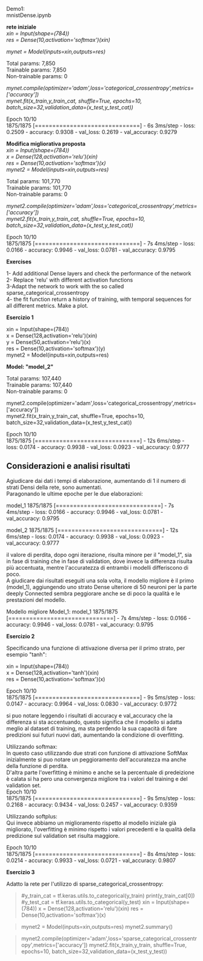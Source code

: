 
 Demo1:   
 mnistDense.ipynb  


**rete iniziale**  
*xin = Input(shape=(784))*  
*res = Dense(10,activation='softmax')(xin)*  

*mynet = Model(inputs=xin,outputs=res)*  
     
Total params: 7,850  
Trainable params: 7,850  
Non-trainable params: 0  

*mynet.compile(optimizer='adam',loss='categorical_crossentropy',metrics=['accuracy'])*  
*mynet.fit(x_train,y_train_cat, shuffle=True, epochs=10, batch_size=32,validation_data=(x_test,y_test_cat))*  
  
Epoch 10/10  
1875/1875 [==============================] - 6s 3ms/step - loss: 0.2509 - accuracy: 0.9308 - val_loss: 0.2619 - val_accuracy: 0.9279  



**Modifica migliorativa proposta**  
*xin = Input(shape=(784))*  
*x = Dense(128,activation='relu')(xin)*  
*res = Dense(10,activation='softmax')(x)*  
*mynet2 = Model(inputs=xin,outputs=res)*  
                    
Total params: 101,770  
Trainable params: 101,770  
Non-trainable params: 0  

*mynet2.compile(optimizer='adam',loss='categorical_crossentropy',metrics=['accuracy'])*  
*mynet2.fit(x_train,y_train_cat, shuffle=True, epochs=10, batch_size=32,validation_data=(x_test,y_test_cat))*  


Epoch 10/10  
1875/1875 [==============================] - 7s 4ms/step - loss: 0.0166 - accuracy: 0.9946 - val_loss: 0.0781 - val_accuracy: 0.9795  


**Exercises**  

   1- Add additional Dense layers and check the performance of the network  
   2- Replace 'relu' with different activation functions  
   3-Adapt the network to work with the so called sparse_categorical_crossentropy  
   4- the fit function return a history of training, with temporal sequences for all different metrics. Make a plot.  


**Esercizio 1**    
  
xin = Input(shape=(784))  
x = Dense(128,activation='relu')(xin)  
y = Dense(50,activation='relu')(x)  
res = Dense(10,activation='softmax')(y)  
mynet2 = Model(inputs=xin,outputs=res)  


**Model: "model_2"**  
                                                                   
Total params: 107,440   
Trainable params: 107,440   
Non-trainable params: 0   


mynet2.compile(optimizer='adam',loss='categorical_crossentropy',metrics=['accuracy'])   
mynet2.fit(x_train,y_train_cat, shuffle=True, epochs=10, batch_size=32,validation_data=(x_test,y_test_cat))    


Epoch 10/10  
1875/1875 [==============================] - 12s 6ms/step - loss: 0.0174 - accuracy: 0.9938 - val_loss: 0.0923 - val_accuracy: 0.9777  

## Considerazioni e analisi risultati   
Agiudicare dai dati i tempi di elaborazione, aumentando di 1 il numero di strati Densi della rete, sono aumentati.  
Paragonando le ultime epoche per le due elaborazioni:  

model_1 1875/1875 [==============================] - 7s 4ms/step - loss: 0.0166 - accuracy: 0.9946 - val_loss: 0.0781 - val_accuracy: 0.9795  

model_2 1875/1875 [==============================] - 12s 6ms/step - loss: 0.0174 - accuracy: 0.9938 - val_loss: 0.0923 - val_accuracy: 0.9777  
  
il valore di perdita, dopo ogni iterazione, risulta minore per il "model_1", sia in fase di training che in fase di validation, dove invece la differenza  risulta più accentuata, mentre l'accuratezza di entrambi i modelli differiscono di poco.  
A giudicare dai risultati eseguiti una sola volta, il modello migliore è il primo (model_1), aggiungendo uno strato Dense ulteriore di 50 neuroni per la parte deeply Connected sembra peggiorare anche se di poco la qualità e le prestazioni del modello.  

Modello migliore Model_1:
model_1 1875/1875 [==============================] - 7s 4ms/step - loss: 0.0166 - accuracy: 0.9946 - val_loss: 0.0781 - val_accuracy: 0.9795  

**Esercizio 2**    

Specificando una funzione di attivazione diversa per il primo strato, per esempio "tanh":  

xin = Input(shape=(784))  
x = Dense(128,activation='tanh')(xin)  
res = Dense(10,activation='softmax')(x)  
  
Epoch 10/10  
1875/1875 [==============================] - 9s 5ms/step - loss: 0.0147 - accuracy: 0.9964 - val_loss: 0.0830 - val_accuracy: 0.9772  

si puo notare leggendo i risultati di accuracy e val_accuracy che la differenza si sta accentuando, questo significa che il modello si adatta meglio al dataset di training, ma sta perdendo la sua capacità di fare predizioni sui futuri nuovi dati, aumentando la condizione di overfitting.   

Utilizzando softmax:  
In questo caso utilizzando due strati con funzione di attivazione SoftMax inizialmente si puo notare un peggioramento dell'accuratezza ma anche della funzione di perdita.  
D'altra parte l'overfitting è minimo e anche se la percentuale di predeizione è calata si ha pero una convergenza migliore tra i valori del training e del validation set.  
Epoch 10/10  
1875/1875 [==============================] - 9s 5ms/step - loss: 0.2168 - accuracy: 0.9434 - val_loss: 0.2457 - val_accuracy: 0.9359  

Utilizzando softplus:  
Qui invece abbiamo un miglioramento rispetto al modello iniziale già migliorato, l'overfitting è minimo rispetto i valori precedenti e la qualità della predizione sul validation set risulta maggiore.  

Epoch 10/10  
1875/1875 [==============================] - 8s 4ms/step - loss: 0.0214 - accuracy: 0.9933 - val_loss: 0.0721 - val_accuracy: 0.9807  


**Esercizio 3**  

Adatto la rete per l'utilizzo di sparse_categorical_crossentropy:


> #y_train_cat = tf.keras.utils.to_categorical(y_train)
> print(y_train_cat[0])
> #y_test_cat = tf.keras.utils.to_categorical(y_test)
> xin = Input(shape=(784))
> x = Dense(128,activation='relu')(xin)
> res = Dense(10,activation='softmax')(x)

> mynet2 = Model(inputs=xin,outputs=res)
> mynet2.summary()

> mynet2.compile(optimizer='adam',loss='sparse_categorical_crossentropy',metrics=['accuracy'])
> mynet2.fit(x_train,y_train, shuffle=True, epochs=10, batch_size=32,validation_data=(x_test,y_test))

